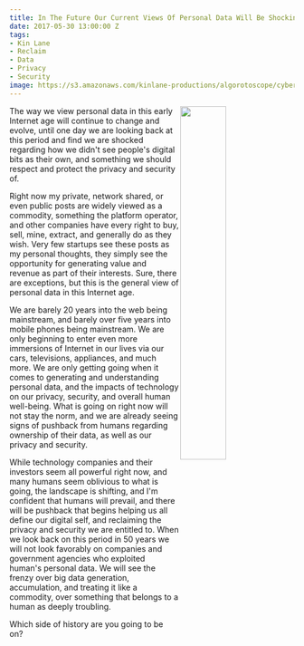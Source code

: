 ```yaml
---
title: In The Future Our Current Views Of Personal Data Will Be Shocking
date: 2017-05-30 13:00:00 Z
tags:
- Kin Lane
- Reclaim
- Data
- Privacy
- Security
image: https://s3.amazonaws.com/kinlane-productions/algorotoscope/cyber-api-description-wars/mosaic-face_internet_numbers.jpg
---
```


<p><img src="https://s3.amazonaws.com/kinlane-productions/algorotoscope/cyber-api-description-wars/mosaic-face_internet_numbers.jpg" align="right" width="40%" /></p>

The way we view personal data in this early Internet age will continue to change and evolve, until one day we are looking back at this period and find we are shocked regarding how we didn't see people's digital bits as their own, and something we should respect and protect the privacy and security of.

Right now my private, network shared, or even public posts are widely viewed as a commodity, something the platform operator, and other companies have every right to buy, sell, mine, extract, and generally do as they wish. Very few startups see these posts as my personal thoughts, they simply see the opportunity for generating value and revenue as part of their interests. Sure, there are exceptions, but this is the general view of personal data in this Internet age.

We are barely 20 years into the web being mainstream, and barely over five years into mobile phones being mainstream. We are only beginning to enter even more immersions of Internet in our lives via our cars, televisions, appliances, and much more. We are only getting going when it comes to generating and understanding personal data, and the impacts of technology on our privacy, security, and overall human well-being. What is going on right now will not stay the norm, and we are already seeing signs of pushback from humans regarding ownership of their data, as well as our privacy and security.

While technology companies and their investors seem all powerful right now, and many humans seem oblivious to what is going, the landscape is shifting, and I'm confident that humans will prevail, and there will be pushback that begins helping us all define our digital self, and reclaiming the privacy and security we are entitled to. When we look back on this period in 50 years we will not look favorably on companies and government agencies who exploited human's personal data. We will see the frenzy over big data generation, accumulation, and treating it like a commodity, over something that belongs to a human as deeply troubling.

Which side of history are you going to be on?
